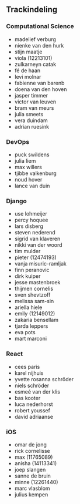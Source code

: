 ## Trackindeling

### Computational Science

- madelief verburg
- nienke van den hurk
- stijn maatje
- viola (12213101)
- zulkarneyn catak
- fé de haan
- levi molnar
- fabienne van barenb
- doena van den hoven
- jasper timmer
- victor van leuven
- bram van meurs
- julia smeets
- vera duindam
- adrian ruesink

### DevOps

- puck swildens
- julia liem
- max willers
- tjibbe valkenburg
- noud hover
- lance van duin

### Django

- use lohmeijer
- percy hoquee
- lars disberg
- steven nederend
- sigrid van klaveren
- nikki van der woord
- tim mulder
- pieter (12474193)
- vanja misuric-ramljak
- finn peranovic
- dirk kuiper
- jesse mastenbroek
- thijmen cornelis
- sven shevtzoff
- melissa sam-sin
- ariella hiele
- emily (12149012)
- zakaria bensellam
- tjarda leppers
- eva pots
- mart marconi 

### React

- cees paris
- karel nijhuis
- yvette rosanna schröder
- niels schröder
- esmeé van der klis
- bas kooter
- luca nederhorst
- robert youssef
- david adriaanse

### iOS

- omar de jong
- rick cornelisse
- max (11765089)
- anisha (14113341)
- joep slangen
- sanne de bruin
- minne (12261440)
- marc vlasblom
- julius kempen


